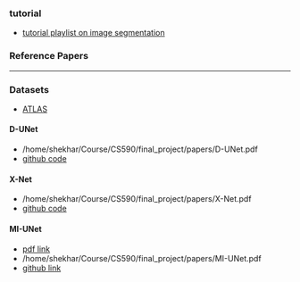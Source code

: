### tutorial
- [tutorial playlist on image segmentation](https://www.youtube.com/playlist?list=PLZsOBAyNTZwbR08R959iCvYT3qzhxvGOE)

### Reference Papers
---
### Datasets
- [ATLAS](https://www.icpsr.umich.edu/web/ADDEP/studies/36684#)

#### D-UNet
- /home/shekhar/Course/CS590/final_project/papers/D-UNet.pdf
- [github code](https://github.com/SWKoreaBME/D-Unet_PyTorch)

#### X-Net
- /home/shekhar/Course/CS590/final_project/papers/X-Net.pdf
- [github code](https://github.com/Andrewsher/X-Net/tree/master)

#### MI-UNet
- [pdf link](https://ieeexplore.ieee.org/stamp/stamp.jsp?tp=&arnumber=9099078)
- /home/shekhar/Course/CS590/final_project/papers/MI-UNet.pdf
- [github link](https://github.com/wujiong-hub/lddmmMASGD)

